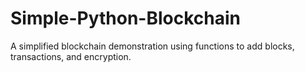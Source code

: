 # Simple-Python-Blockchain
 A simplified blockchain demonstration using functions to add blocks, transactions, and encryption.
